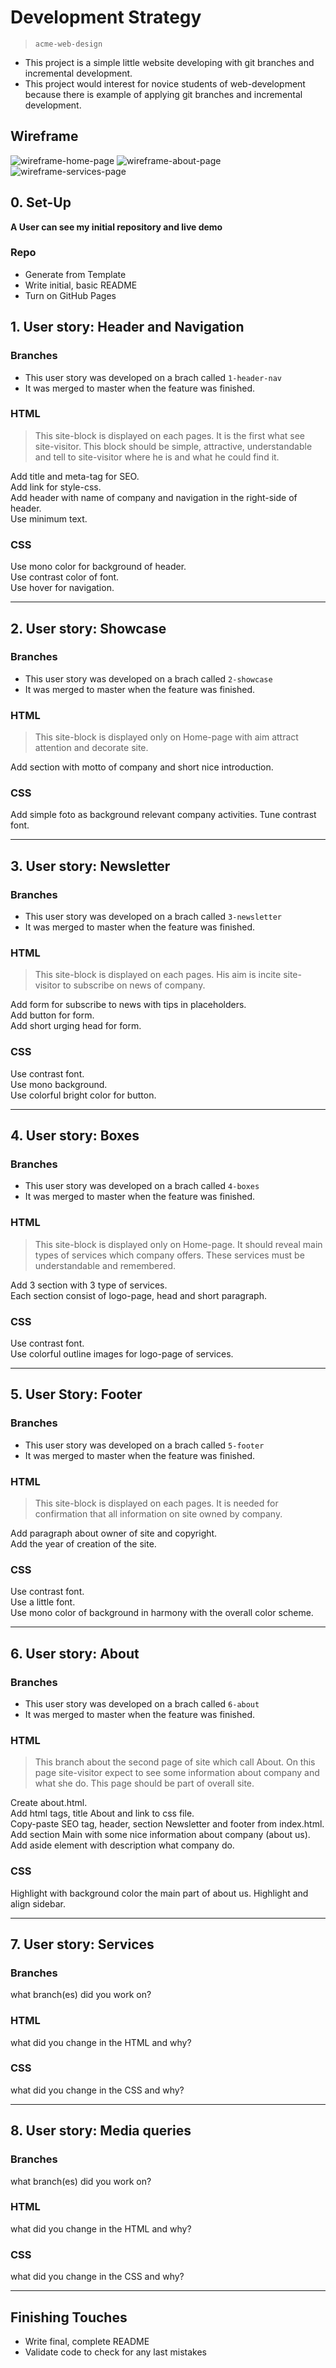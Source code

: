 # Development Strategy

> `acme-web-design`

- This project is a simple little website developing with git branches and incremental development.
- This project would interest for novice students of web-development because there is example of applying git branches and incremental development.

## Wireframe

![wireframe-home-page](./wireframes/Home-page.png)
![wireframe-about-page](./wireframes/About-page.png)
![wireframe-services-page](./wireframes/Services-page.png)


## 0. Set-Up

__A User can see my initial repository and live demo__

### Repo

- Generate from Template
- Write initial, basic README
- Turn on GitHub Pages

## 1. User story: Header and Navigation

### Branches

- This user story was developed on a brach called `1-header-nav`
- It was merged to master when the feature was finished.

### HTML

> This site-block is displayed on each pages. It is the first what see site-visitor. This block should be simple, attractive, understandable and tell to site-visitor where he is and what he could find it.

Add title and meta-tag for SEO.  
Add link for style-css.  
Add header with name of company and navigation in the right-side of header.  
Use minimum text.

### CSS

Use mono color for background of header.   
Use contrast color of font.  
Use hover for navigation.

----

## 2. User story: Showcase

### Branches

- This user story was developed on a brach called `2-showcase`
- It was merged to master when the feature was finished.

### HTML

> This site-block is displayed only on Home-page with aim attract attention and decorate site.

Add section with motto of company and short nice introduction.

### CSS

Add simple foto as background relevant company activities.
Tune contrast font.

----

## 3. User story: Newsletter

### Branches

- This user story was developed on a brach called `3-newsletter`
- It was merged to master when the feature was finished.

### HTML

> This site-block is displayed on each pages. His aim is incite site-visitor to subscribe on news of company.

Add form for subscribe to news with tips in placeholders.   
Add button for form.   
Add short urging head for form.

### CSS

Use contrast font.  
Use mono background.  
Use colorful bright color for button.    

----

## 4. User story: Boxes

### Branches

- This user story was developed on a brach called `4-boxes`
- It was merged to master when the feature was finished.

### HTML

> This site-block is displayed only on Home-page. It should reveal main types of services which company offers. These services must be understandable and remembered.

Add 3 section with 3 type of services.  
Each section consist of logo-page, head and short paragraph.

### CSS

Use contrast font.  
Use colorful outline images for logo-page of services.

----

## 5. User Story: Footer

### Branches

- This user story was developed on a brach called `5-footer`
- It was merged to master when the feature was finished.

### HTML

> This site-block is displayed on each pages. It is needed for confirmation that all information on site owned by company.

Add paragraph about owner of site and copyright.  
Add the year of creation of the site.  

### CSS

Use contrast font.  
Use a little font.  
Use mono color of background in harmony with the overall color scheme.  

----

## 6. User story: About

### Branches

- This user story was developed on a brach called `6-about`
- It was merged to master when the feature was finished.


### HTML

> This branch about the second page of site which call About. On this page site-visitor expect to see some information about company and what she do. This page should be part of overall site.

Create about.html.   
Add html tags, title About and link to css file.  
Copy-paste SEO tag, header, section Newsletter and footer from index.html.  
Add section Main with some nice information about company (about us).  
Add aside element with description what company do.  

### CSS

Highlight with background color the main part of about us.
Highlight and align sidebar.

----

## 7. User story: Services

### Branches

what branch(es) did you work on?

### HTML

what did you change in the HTML and why?

### CSS

what did you change in the CSS and why?

----

## 8. User story: Media queries

### Branches

what branch(es) did you work on?

### HTML

what did you change in the HTML and why?

### CSS

what did you change in the CSS and why?

----

## Finishing Touches

- Write final, complete README
- Validate code to check for any last mistakes
